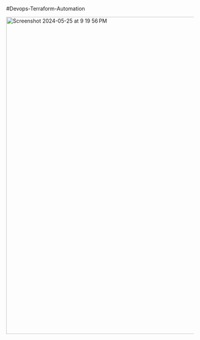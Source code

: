 #Devops-Terraform-Automation




<img width="852" alt="Screenshot 2024-05-25 at 9 19 56 PM" src="https://github.com/AryanAtel1034/Devops-Terraform-Automation/assets/115566468/d9c2097e-34c5-46ce-b435-73c52dd991b4">
